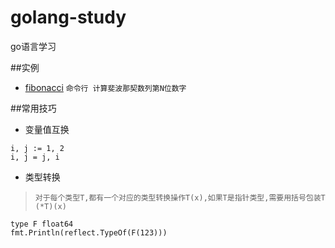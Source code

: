 # golang-study
go语言学习

##实例
- [fibonacci](https://github.com/GxlZ/golang-study/tree/master/fibonacci) `命令行 计算斐波那契数列第N位数字`

##常用技巧

- 变量值互换
```
i, j := 1, 2
i, j = j, i
```

- 类型转换 
> `对于每个类型T,都有一个对应的类型转换操作T(x),如果T是指针类型,需要用括号包装T (*T)(x)`
```  
type F float64
fmt.Println(reflect.TypeOf(F(123)))
```